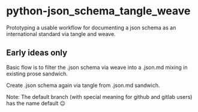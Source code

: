 # python-json_schema_tangle_weave
Prototyping a usable workflow for documenting a json schema as an international standard via tangle and weave.

## Early ideas only
Basic flow is to filter the .json schema via weave into a .json.md mixing in existing prose sandwich.

Create .json schema again via tangle from .json.md sandwich.

Note: The default branch (with special meaning for github and gitlab users) has the name default 😉
